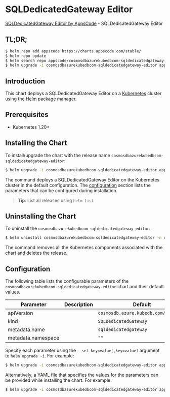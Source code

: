 # SQLDedicatedGateway Editor

[SQLDedicatedGateway Editor by AppsCode](https://appscode.com) - SQLDedicatedGateway Editor

## TL;DR;

```bash
$ helm repo add appscode https://charts.appscode.com/stable/
$ helm repo update
$ helm search repo appscode/cosmosdbazurekubedbcom-sqldedicatedgateway-editor --version=v0.19.0
$ helm upgrade -i cosmosdbazurekubedbcom-sqldedicatedgateway-editor appscode/cosmosdbazurekubedbcom-sqldedicatedgateway-editor -n default --create-namespace --version=v0.19.0
```

## Introduction

This chart deploys a SQLDedicatedGateway Editor on a [Kubernetes](http://kubernetes.io) cluster using the [Helm](https://helm.sh) package manager.

## Prerequisites

- Kubernetes 1.20+

## Installing the Chart

To install/upgrade the chart with the release name `cosmosdbazurekubedbcom-sqldedicatedgateway-editor`:

```bash
$ helm upgrade -i cosmosdbazurekubedbcom-sqldedicatedgateway-editor appscode/cosmosdbazurekubedbcom-sqldedicatedgateway-editor -n default --create-namespace --version=v0.19.0
```

The command deploys a SQLDedicatedGateway Editor on the Kubernetes cluster in the default configuration. The [configuration](#configuration) section lists the parameters that can be configured during installation.

> **Tip**: List all releases using `helm list`

## Uninstalling the Chart

To uninstall the `cosmosdbazurekubedbcom-sqldedicatedgateway-editor`:

```bash
$ helm uninstall cosmosdbazurekubedbcom-sqldedicatedgateway-editor -n default
```

The command removes all the Kubernetes components associated with the chart and deletes the release.

## Configuration

The following table lists the configurable parameters of the `cosmosdbazurekubedbcom-sqldedicatedgateway-editor` chart and their default values.

|     Parameter      | Description |                     Default                     |
|--------------------|-------------|-------------------------------------------------|
| apiVersion         |             | <code>cosmosdb.azure.kubedb.com/v1alpha1</code> |
| kind               |             | <code>SQLDedicatedGateway</code>                |
| metadata.name      |             | <code>sqldedicatedgateway</code>                |
| metadata.namespace |             | <code>""</code>                                 |


Specify each parameter using the `--set key=value[,key=value]` argument to `helm upgrade -i`. For example:

```bash
$ helm upgrade -i cosmosdbazurekubedbcom-sqldedicatedgateway-editor appscode/cosmosdbazurekubedbcom-sqldedicatedgateway-editor -n default --create-namespace --version=v0.19.0 --set apiVersion=cosmosdb.azure.kubedb.com/v1alpha1
```

Alternatively, a YAML file that specifies the values for the parameters can be provided while
installing the chart. For example:

```bash
$ helm upgrade -i cosmosdbazurekubedbcom-sqldedicatedgateway-editor appscode/cosmosdbazurekubedbcom-sqldedicatedgateway-editor -n default --create-namespace --version=v0.19.0 --values values.yaml
```
